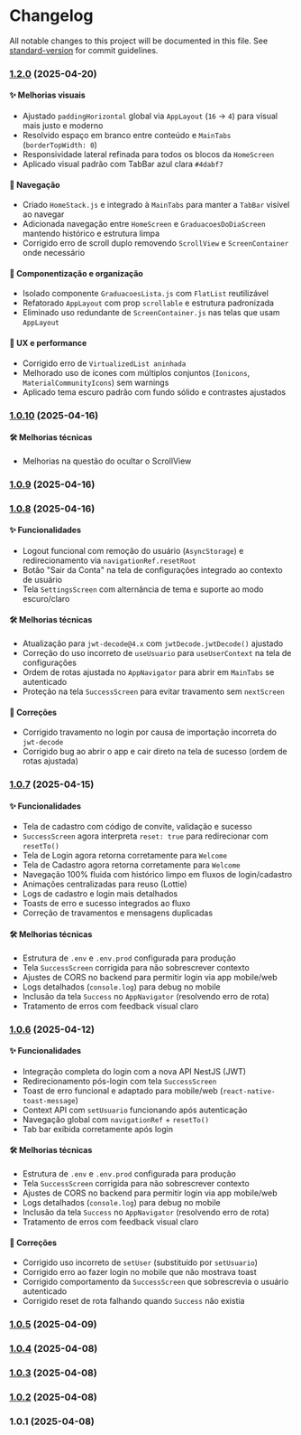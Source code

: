 # Changelog

All notable changes to this project will be documented in this file. See [standard-version](https://github.com/conventional-changelog/standard-version) for commit guidelines.

### [1.2.0](https://github.com/bruno2608/bjjacademyapp/compare/v1.0.10...v1.2.0) (2025-04-20)

#### ✨ Melhorias visuais
- Ajustado `paddingHorizontal` global via `AppLayout` (`16` → `4`) para visual mais justo e moderno
- Resolvido espaço em branco entre conteúdo e `MainTabs` (`borderTopWidth: 0`)
- Responsividade lateral refinada para todos os blocos da `HomeScreen`
- Aplicado visual padrão com TabBar azul clara `#4dabf7`

#### 🧭 Navegação
- Criado `HomeStack.js` e integrado à `MainTabs` para manter a `TabBar` visível ao navegar
- Adicionada navegação entre `HomeScreen` e `GraduacoesDoDiaScreen` mantendo histórico e estrutura limpa
- Corrigido erro de scroll duplo removendo `ScrollView` e `ScreenContainer` onde necessário

#### 🧩 Componentização e organização
- Isolado componente `GraduacoesLista.js` com `FlatList` reutilizável
- Refatorado `AppLayout` com prop `scrollable` e estrutura padronizada
- Eliminado uso redundante de `ScreenContainer.js` nas telas que usam `AppLayout`

#### 🧠 UX e performance
- Corrigido erro de `VirtualizedList aninhada`
- Melhorado uso de ícones com múltiplos conjuntos (`Ionicons`, `MaterialCommunityIcons`) sem warnings
- Aplicado tema escuro padrão com fundo sólido e contrastes ajustados

### [1.0.10](https://github.com/bruno2608/bjjacademyapp/compare/v1.0.9...v1.0.10) (2025-04-16)

#### 🛠 Melhorias técnicas
- Melhorias na questão do ocultar o ScrollView

### [1.0.9](https://github.com/bruno2608/bjjacademyapp/compare/v1.0.8...v1.0.9) (2025-04-16)

### [1.0.8](https://github.com/bruno2608/bjjacademyapp/compare/v1.0.7...v1.0.8) (2025-04-16)

#### ✨ Funcionalidades
- Logout funcional com remoção do usuário (`AsyncStorage`) e redirecionamento via `navigationRef.resetRoot`
- Botão "Sair da Conta" na tela de configurações integrado ao contexto de usuário
- Tela `SettingsScreen` com alternância de tema e suporte ao modo escuro/claro

#### 🛠 Melhorias técnicas
- Atualização para `jwt-decode@4.x` com `jwtDecode.jwtDecode()` ajustado
- Correção do uso incorreto de `useUsuario` para `useUserContext` na tela de configurações
- Ordem de rotas ajustada no `AppNavigator` para abrir em `MainTabs` se autenticado
- Proteção na tela `SuccessScreen` para evitar travamento sem `nextScreen`

#### 🐛 Correções
- Corrigido travamento no login por causa de importação incorreta do `jwt-decode`
- Corrigido bug ao abrir o app e cair direto na tela de sucesso (ordem de rotas ajustada)


### [1.0.7](https://github.com/bruno2608/bjjacademyapp/compare/v1.0.6...v1.0.7) (2025-04-15)

#### ✨ Funcionalidades
- Tela de cadastro com código de convite, validação e sucesso
- `SuccessScreen` agora interpreta `reset: true` para redirecionar com `resetTo()`
- Tela de Login agora retorna corretamente para `Welcome`
- Tela de Cadastro agora retorna corretamente para `Welcome`
- Navegação 100% fluida com histórico limpo em fluxos de login/cadastro
- Animações centralizadas para reuso (Lottie)
- Logs de cadastro e login mais detalhados
- Toasts de erro e sucesso integrados ao fluxo
- Correção de travamentos e mensagens duplicadas

#### 🛠 Melhorias técnicas
- Estrutura de `.env` e `.env.prod` configurada para produção
- Tela `SuccessScreen` corrigida para não sobrescrever contexto
- Ajustes de CORS no backend para permitir login via app mobile/web
- Logs detalhados (`console.log`) para debug no mobile
- Inclusão da tela `Success` no `AppNavigator` (resolvendo erro de rota)
- Tratamento de erros com feedback visual claro

### [1.0.6](https://github.com/bruno2608/bjjacademyapp/compare/v1.0.5...v1.0.6) (2025-04-12)

#### ✨ Funcionalidades
- Integração completa do login com a nova API NestJS (JWT)
- Redirecionamento pós-login com tela `SuccessScreen`
- Toast de erro funcional e adaptado para mobile/web (`react-native-toast-message`)
- Context API com `setUsuario` funcionando após autenticação
- Navegação global com `navigationRef` + `resetTo()`
- Tab bar exibida corretamente após login

#### 🛠 Melhorias técnicas
- Estrutura de `.env` e `.env.prod` configurada para produção
- Tela `SuccessScreen` corrigida para não sobrescrever contexto
- Ajustes de CORS no backend para permitir login via app mobile/web
- Logs detalhados (`console.log`) para debug no mobile
- Inclusão da tela `Success` no `AppNavigator` (resolvendo erro de rota)
- Tratamento de erros com feedback visual claro

#### 🐛 Correções
- Corrigido uso incorreto de `setUser` (substituído por `setUsuario`)
- Corrigido erro ao fazer login no mobile que não mostrava toast
- Corrigido comportamento da `SuccessScreen` que sobrescrevia o usuário autenticado
- Corrigido reset de rota falhando quando `Success` não existia

### [1.0.5](https://github.com/bruno2608/bjjacademyapp/compare/v1.0.4...v1.0.5) (2025-04-09)

### [1.0.4](https://github.com/bruno2608/bjjacademyapp/compare/v1.0.3...v1.0.4) (2025-04-08)

### [1.0.3](https://github.com/bruno2608/bjjacademyapp/compare/v1.0.2...v1.0.3) (2025-04-08)

### [1.0.2](https://github.com/bruno2608/bjjacademyapp/compare/v1.0.1...v1.0.2) (2025-04-08)

### 1.0.1 (2025-04-08)
